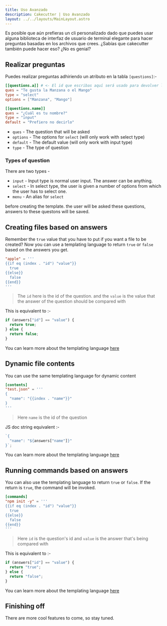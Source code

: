 ```yaml
---
title: Uso Avanzado
description: Cakecutter | Uso Avanzado
layout: ../../layouts/MainLayout.astro
---
```


Es posible que aún prefieras un cli personalizado dado que puedes usar alguna biblioteca de interfaz de usuario de terminal elegante para hacer preguntas basadas en los archivos que crees. ¿Sabías que cakecutter también puede hacer eso? ¿No es genial?


## Realizar preguntas

Puedes realizar preguntas adhiriendo un atributo en la tabla `[questions]`:-

```toml
[[questions.a]] # <- El id que escribas aquí será usado para devolver las respuestas
ques = "Te gusta la Manzana o el Mango"
type = "select"
options = ["Manzana", "Mango"]

[[questions.name]]
ques = "¿Cuál es tu nombre?"
type = "input"
default = "Prefiero no decirlo"
```

- `ques` - The question that will be asked
- `options` - The options for `select` (will only work with select type)
- `default` - The default value (will only work with input type)
- `type` - The type of question

### Types of question

There are two types -

- `input` - Input type is normal user input. The answer can be anything.
- `select` - In select type, the user is given a number of options from which the user has to select one.
- `menu` - An alias for `select`

before creating the template. the user will be asked these questions, answers to these questons will be saved.

## Creating files based on answers

Remember the `true` value that you have to put if you want a file to be created? Now you can use a templating language to return `true` or `false` based on the answers you get.

```toml
"apple" = '''
{{if eq (index . "id") "value"}}
  true
{{else}}
  false
{{end}}
'''
```

> The `id` here is the id of the question. and the `value` is the value that the answer of the question should be compared with

This is equivalent to :-

```js
if (answers["id"] == "value") {
  return true;
} else {
  return false;
}
```

You can learn more about the templating language [here](https://pkg.go.dev/text/template)

## Dynamic file contents

You can use the same templating language for dynamic content

```toml
[contents]
"test.json" = '''
{
  "name": "{{index . "name"}}"
}
'''
```

> Here `name` is the id of the question

JS doc string equivalent :-

```js
`{
  "name": "${answers["name"]}"
}`;
```

You can learn more about the templating language [here](https://pkg.go.dev/text/template)

## Running commands based on answers

You can also use the templating language to return `true` or `false`. If the return is `true`, the command will be invoked.

```toml
[commands]
"npm init -y" = '''
{{if eq (index . "id") "value"}}
  true
{{else}}
  false
{{end}}
'''
```

> Here `id` is the question's id and `value` is the answer that's being compared with

This is equivalent to :-

```js
if (answers["id"] == "value") {
  return "true";
} else {
  return "false";
}
```

You can learn more about the templating language [here](https://pkg.go.dev/text/template)

## Finishing off

There are more cool features to come, so stay tuned.
